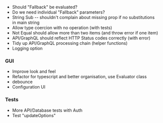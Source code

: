 - Should "Fallback" be evaluated?
- Do we need individual "Fallback" parameters?
- String Sub -- shouldn't complain about missing prop if no substitutions in main string
- Allow type coercion with no operation (with tests)
- Not Equal should allow more than two items (and throw error if one item)
- API/GraphQL should reflect HTTP Status codes correctly (with error)
- Tidy up API/GraphQL processing chain (helper functions)
- Logging option

### GUI

- Improve look and feel
- Refactor for typescript and better organisation, use Evaluator class
- debounce
- Configuration UI

### Tests

- More API/Database tests with Auth
- Test "updateOptions"
